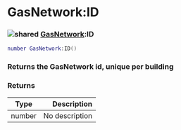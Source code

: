 # GasNetwork:ID

### ![shared](../../home/gas\_network/.gitbook/assets/shared.png) [GasNetwork](../../home/gas\_network/home/GasNetwork/):ID

```lua
number GasNetwork:ID()
```

### Returns the GasNetwork id, unique per building

### Returns

| Type   |    Description |
| ------ | -------------: |
| number | No description |
